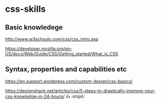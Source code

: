 # css-skills

## Basic knowledege
http://www.w3schools.com/css/css_intro.asp

https://developer.mozilla.org/en-US/docs/Web/Guide/CSS/Getting_started/What_is_CSS

## Syntax, properties and capabilities etc
https://en.support.wordpress.com/custom-design/css-basics/

https://designshack.net/articles/css/5-steps-to-drastically-improve-your-css-knowledge-in-24-hours/ :+1: :shipit:
